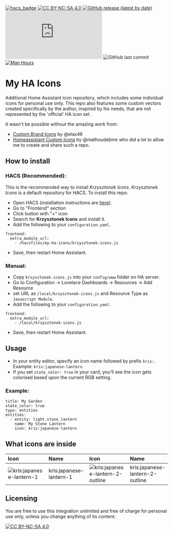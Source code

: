 [![hacs_badge](https://img.shields.io/badge/HACS-Integration-41BDF5.svg)](https://github.com/hacs/integration)
[![CC BY-NC-SA 4.0][cc-by-nc-sa-shield]][cc-by-nc-sa]
[![GitHub release (latest by date)](https://img.shields.io/github/v/release/krzysztonek/krzysztonek-icons)](https://github.com/krzysztonek/my-ha-icons/releases)
![GitHub file size in bytes](https://img.shields.io/github/size/krzysztonek/my-ha-icons/krzysztonek-icons.js?label=plugin%20size)
![GitHub last commit](https://img.shields.io/github/last-commit/krzysztonek/my-ha-icons)
[![Man Hours](https://img.shields.io/endpoint?url=https%3A%2F%2Fmh.jessemillar.com%2Fhours%3Frepo%3Dhttps%3A%2F%2Fgithub.com%2Fkrzysztonek%2Fmy-ha-icons.git)](https://jessemillar.com/r/man-hours)

[cc-by-nc-sa]: http://creativecommons.org/licenses/by-nc-sa/4.0/
[cc-by-nc-sa-image]: https://licensebuttons.net/l/by-nc-sa/4.0/88x31.png
[cc-by-nc-sa-shield]: https://img.shields.io/badge/License-CC%20BY--NC--SA%204.0-lightgrey.svg


[cc-by-nc-sa]: http://creativecommons.org/licenses/by-nc-sa/4.0/
[cc-by-nc-sa-image]: https://licensebuttons.net/l/by-nc-sa/4.0/88x31.png
[cc-by-nc-sa-shield]: https://img.shields.io/badge/License-CC%20BY--NC--SA%204.0-lightgrey.svg

# My HA Icons

Additional Home Assistant icon repository, which includes some individual icons for personal use only. This repo also features some custom vectors created specifically by the author, inspired by his needs, that are not represented by the 'official' HA icon set.

It wasn't be possible without the amazing work from:
* [Custom Brand Icons](https://github.com/elax46/custom-brand-icons) by @elax46
* [Homeassistant Custom Icons](https://github.com/mathoudebine/homeassistant-custom-icons) by @mathoudebine
who did a lot to allow me to create and share such a repo.



## How to install

### HACS (Recommended):
This is the recommended way to install _Krzysztonek Icons_.
_Krzysztonek Icons_ is a default repository for HACS. To install this repo:

- Open HACS (installation instructions are [here](https://hacs.xyz/docs/installation/installation/)).
- Go to "Frontend" section
- Click button with "+" icon
- Search for **Krzysztonek Icons** and install it.
- Add the following to your `configuration.yaml`.
```
frontend:
  extra_module_url:
    - /hacsfiles/my-ha-icons/krzysztonek-icons.js
```
- Save, then restart Home Assistant.

### Manual:
- Copy `krzysztonek-icons.js` into your `config/www` folder on HA server.
- Go to Configuration -> Lovelace Dashboards -> Resources -> Add Resource
- set URL as `/local/krzysztonek-icons.js` and Resource Type as `Javascript Module`.
- Add the following to your `configuration.yaml`:
```
frontend:
  extra_module_url:
    - /local/krzysztonek-icons.js
```

- Save, then restart Home Assistant.


## Usage
- In your entity editor, specify an icon name followed by prefix `kris:`. Example: `kris:japanese-lantern`.
- If you set `state_color: true` in your card, you'll see the icon gets colorised based upon the current RGB setting.

### Example:

```
title: My Garden
state_color: true
type: entities
entities:
  - entity: light.stone_lantern
    name: My Stone Lantern
    icon: kris:japanese-lantern
```

## What icons are inside

[//]: # (Start Krzysztonek Icons)

| Icon | Name | Icon | Name 
| :--- | :--- | :--- | :--- |
| ![kris:japanese-lantern-1](https://github.com/Krzysztonek/My-HA-Icons/blob/main/docs/svg/japanese-lantern-1-solid.svg)| kris:japanese-lantern-1 | ![kris:japanese-lantern-2-outline](https://github.com/Krzysztonek/My-HA-Icons/blob/main/docs/svg/japanese-lantern-2-outline.svg)| kris:japanese-lantern-2-outline |


[//]: # (End Krzysztonek Icons)


## Licensing
You are free to use this integration unlimited and free of charge for personal use only, unless you change anything of its content.

[![CC BY-NC-SA 4.0][cc-by-nc-sa-shield]][cc-by-nc-sa] 
